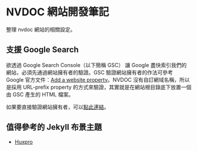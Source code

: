 # NVDOC 網站開發筆記

整理 nvdoc 網站的相關設定。

## 支援 Google Search

欲透過 Google Search Console（以下簡稱 GSC） 讓 Google 盡快索引我們的網站，必須先通過網站擁有者的驗證。GSC 驗證網站擁有者的作法可參考 Google 官方文件：[Add a website property](https://support.google.com/webmasters/answer/34592?ref_topic=9268559)。NVDOC 沒有自訂網域名稱，所以是採用 URL-prefix property 的方式來驗證，其實就是在網站根目錄底下放置一個由 GSC 產生的 HTML 檔案。

如果要直接驗證網站擁有者，可以[點此連結](https://search.google.com/search-console/welcome?utm_source=wnc_376106&utm_medium=panel&utm_campaign=wnc_376106&utm_content=msg_376106)。

## 值得參考的 Jekyll 布景主題

- [Huxpro](https://github.com/Huxpro/huxpro.github.io)
